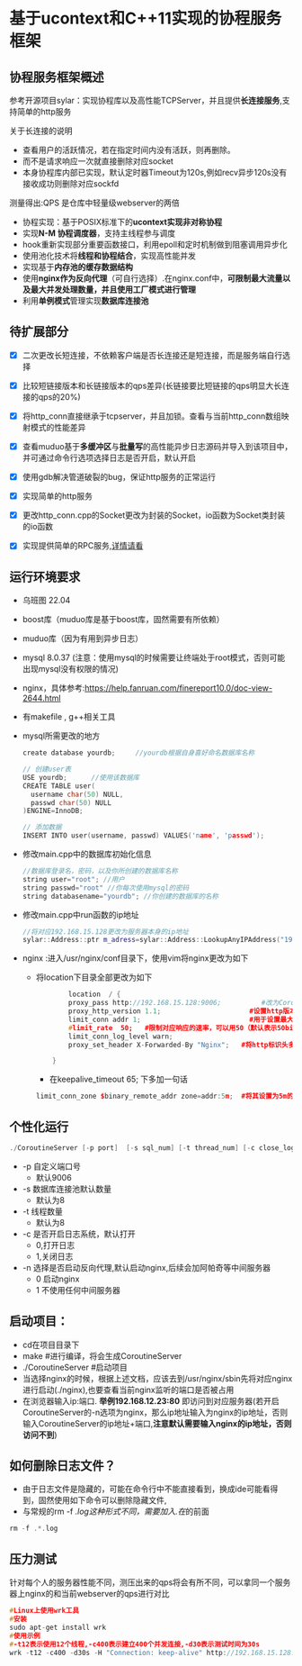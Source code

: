 # 基于ucontext和C++11实现的协程服务框架

## 协程服务框架概述
参考开源项目sylar：实现协程库以及高性能TCPServer，并且提供**长连接服务**,支持简单的http服务

关于长连接的说明
* 查看用户的活跃情况，若在指定时间内没有活跃，则再删除。
* 而不是请求响应一次就直接删除对应socket
* 本身协程库内部已实现，默认定时器Timeout为120s,例如recv异步120s没有接收成功则删除对应sockfd

测量得出:QPS 是仓库中轻量级webserver的两倍

* 协程实现：基于POSIX标准下的**ucontext实现非对称协程**
* 实现**N-M 协程调度器**，支持主线程参与调度
* hook重新实现部分重要函数接口，利用epoll和定时机制做到阻塞调用异步化
* 使用池化技术将**线程和协程结合**，实现高性能并发
* 实现基于**内存池的缓存数据结构**
* 使用**nginx作为反向代理**（可自行选择）.在nginx.conf中，**可限制最大流量以及最大并发处理数量，并且使用工厂模式进行管理**
* 利用**单例模式**管理实现**数据库连接池**

## 待扩展部分
- [X] 二次更改长短连接，不依赖客户端是否长连接还是短连接，而是服务端自行选择
- [X] 比较短链接版本和长链接版本的qps差异(长链接要比短链接的qps明显大长连接的qps的20%)
- [X] 将http_conn直接继承于tcpserver，并且加锁。查看与当前http_conn数组映射模式的性能差异
- [X] 查看muduo基于**多缓冲区**与**批量写**的高性能异步日志源码并导入到该项目中，并可通过命令行选项选择日志是否开启，默认开启
- [X] 使用gdb解决管道破裂的bug，保证http服务的正常运行
- [X] 实现简单的http服务
- [X] 更改http_conn.cpp的Socket更改为封装的Socket，io函数为Socket类封装的io函数
- [X] 实现提供简单的RPC服务,[详情请看](https://github.com/huanheart/RPCCoroutineServiceFramework)



## 运行环境要求

* 乌班图 22.04
* boost库（muduo库是基于boost库，固然需要有所依赖）
* muduo库（因为有用到异步日志）
* mysql 8.0.37 (注意：使用mysql的时候需要让终端处于root模式，否则可能出现mysql没有权限的情况)
* nginx，具体参考:https://help.fanruan.com/finereport10.0/doc-view-2644.html
* 有makefile , g++相关工具

* mysql所需更改的地方
    ```cpp
  create database yourdb;     //yourdb根据自身喜好命名数据库名称

  // 创建user表
  USE yourdb;      //使用该数据库
  CREATE TABLE user( 
      username char(50) NULL,
      passwd char(50) NULL
  )ENGINE=InnoDB;

  // 添加数据
  INSERT INTO user(username, passwd) VALUES('name', 'passwd');
    ```
* 修改main.cpp中的数据库初始化信息
    ```cpp
    //数据库登录名，密码，以及你所创建的数据库名称
    string user="root"; //用户
    string passwd="root" //你每次使用mysql的密码
    string databasename="yourdb"; //你创建的数据库的名称
    ```
* 修改main.cpp中run函数的ip地址
    ```cpp
  //将对应192.168.15.128更改为服务器本身的ip地址
  sylar::Address::ptr m_adress=sylar::Address::LookupAnyIPAddress("192.168.15.128:"+to_string(port) );
    ```
* nginx :进入/usr/nginx/conf目录下，使用vim将nginx更改为如下
    * 将location下目录全部更改为如下
      ```cpp
              location  / {
              proxy_pass http://192.168.15.128:9006;          #改为CoroutineServer的ip地址以及端口号
              proxy_http_version 1.1;                      #设置http版本，如果不设置那么将会出错（因为nginx默认发送http1.0请求，但是该CoroutineServer响应不了1.0请求
              limit_conn addr 1;                           #用于设置最大并发数
              #limit_rate  50;   #限制对应响应的速率，可以用50（默认表示50bit来限制）追求速度快也可以直接弄成1m
              limit_conn_log_level warn;
              proxy_set_header X-Forwarded-By "Nginx";   #将http标识头多加一个nginx标识，不加也会出错(根据该CoroutineServer逻辑可以看出来)
  
          }
      ```
        *  在keepalive_timeout 65; 下多加一句话
        ```cpp
        limit_conn_zone $binary_remote_addr zone=addr:5m;  #将其设置为5m的空间，其共享内存的名字为addr，此时其实就可以处理10几万的数量了
        ```

## 个性化运行
```cpp
./CoroutineServer [-p port]  [-s sql_num] [-t thread_num] [-c close_log]  [-n Proxy]
```
* -p 自定义端口号
    * 默认9006
* -s 数据库连接池默认数量
    * 默认为8
* -t 线程数量
    * 默认为8
* -c 是否开启日志系统，默认打开
    * 0,打开日志
    * 1,关闭日志
* -n 选择是否启动反向代理,默认启动nginx,后续会加阿帕奇等中间服务器
    * 0 启动nginx
    * 1 不使用任何中间服务器

## 启动项目：
* cd在项目目录下
* make          #进行编译，将会生成CoroutineServer
* ./CoroutineServer           #启动项目
* 当选择nginx的时候，根据上述文档，应该去到/usr/nginx/sbin先将对应nginx进行启动(./nginx),也要查看当前nginx监听的端口是否被占用
* 在浏览器输入ip:端口.   **举例192.168.12.23:80**   即访问到对应服务器(若开启CoroutineServer的-n选项为nginx，那么ip地址输入为nginx的ip地址，否则输入CoroutineServer的ip地址+端口,**注意默认需要输入nginx的ip地址，否则访问不到**)

## 如何删除日志文件？
* 由于日志文件是隐藏的，可能在命令行中不能直接看到，换成ide可能看得到，固然使用如下命令可以删除隐藏文件,
* 与常规的rm -f *.log这种形式不同，需要加入.在*的前面
```cpp
rm -f .*.log
```

## 压力测试
针对每个人的服务器性能不同，测压出来的qps将会有所不同，可以拿同一个服务器上nginx的和当前webserver的qps进行对比


```cpp
#Linux上使用wrk工具
#安装
sudo apt-get install wrk
#使用示例
#-t12表示使用12个线程,-c400表示建立400个并发连接,-d30表示测试时间为30s
wrk -t12 -c400 -d30s -H "Connection: keep-alive" http://192.168.15.128:80
```

